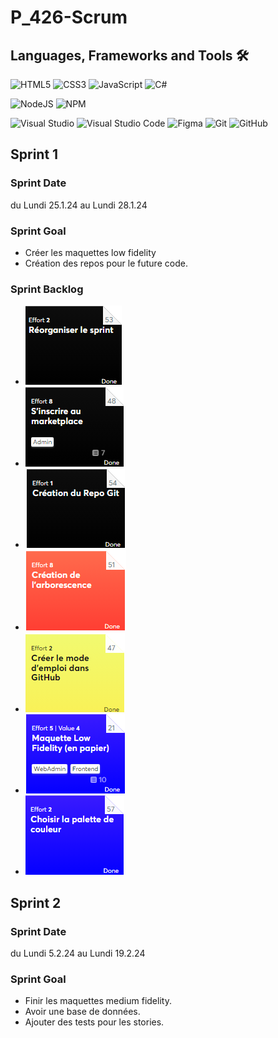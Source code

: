 # P_426-Scrum
## Languages, Frameworks and Tools 🛠
![HTML5](https://img.shields.io/badge/html5-%23E34F26.svg?style=for-the-badge&logo=html5&logoColor=white)
![CSS3](https://img.shields.io/badge/css3-%231572B6.svg?style=for-the-badge&logo=css3&logoColor=white)
![JavaScript](https://img.shields.io/badge/javascript-%23323330.svg?style=for-the-badge&logo=javascript&logoColor=%23F7DF1E)
![C#](https://img.shields.io/badge/c%23-%23239120.svg?style=for-the-badge&logo=csharp&logoColor=white)  

![NodeJS](https://img.shields.io/badge/node.js-6DA55F?style=for-the-badge&logo=node.js&logoColor=white)
![NPM](https://img.shields.io/badge/NPM-%23CB3837.svg?style=for-the-badge&logo=npm&logoColor=white)

![Visual Studio](https://img.shields.io/badge/Visual%20Studio-5C2D91.svg?style=for-the-badge&logo=visual-studio&logoColor=white)
![Visual Studio Code](https://img.shields.io/badge/Visual%20Studio%20Code-0078d7.svg?style=for-the-badge&logo=visual-studio-code&logoColor=white)
![Figma](https://img.shields.io/badge/figma-%23F24E1E.svg?style=for-the-badge&logo=figma&logoColor=white)
![Git](https://img.shields.io/badge/git-%23F05033.svg?style=for-the-badge&logo=git&logoColor=white)
![GitHub](https://img.shields.io/badge/github-%23121011.svg?style=for-the-badge&logo=github&logoColor=white)


## Sprint 1
### Sprint Date
du Lundi 25.1.24 au Lundi 28.1.24
### Sprint Goal
* Créer les maquettes low fidelity
* Création des repos pour le future code.
### Sprint Backlog
* ![Task Reorganiser le sprint](https://github.com/quemet/P_426-Scrum/blob/main/Image/TaskReorganiserSprint.png)
* ![Task S'inscrire au marketPlace](https://github.com/quemet/P_426-Scrum/blob/main/Image/TaskInscrireMarketPlace.png)
* ![Task Creation du Repo Git](https://github.com/quemet/P_426-Scrum/blob/main/Image/TaskCreationGitHub.png)
* ![Task Creation arborescence](https://github.com/quemet/P_426-Scrum/blob/main/Image/TaskCreationArborescence.png)
* ![Task Creation Mode emploi](https://github.com/quemet/P_426-Scrum/blob/main/Image/TaskCreationModeEmploi.png)
* ![Task Maquette Low Fidelity](https://github.com/quemet/P_426-Scrum/blob/main/Image/TaskMaquetteLow.png)
* ![Task Chosir palette](https://github.com/quemet/P_426-Scrum/blob/main/Image/TaskChoisirPalette.png)
## Sprint 2
### Sprint Date
du Lundi 5.2.24 au Lundi 19.2.24
### Sprint Goal
* Finir les maquettes medium fidelity.
* Avoir une base de données.
* Ajouter des tests pour les stories.

